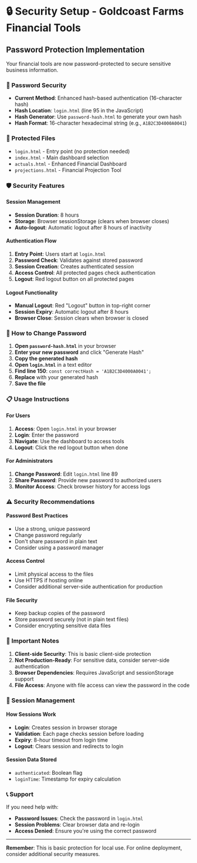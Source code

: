 # 🔒 Security Setup - Goldcoast Farms Financial Tools

## Password Protection Implementation

Your financial tools are now password-protected to secure sensitive business information.

### 🔑 Password Security
- **Current Method**: Enhanced hash-based authentication (16-character hash)
- **Hash Location**: `login.html` (line 95 in the JavaScript)
- **Hash Generator**: Use `password-hash.html` to generate your own hash
- **Hash Format**: 16-character hexadecimal string (e.g., `A1B2C3D4000A0041`)

### 📁 Protected Files
- `login.html` - Entry point (no protection needed)
- `index.html` - Main dashboard selection
- `actuals.html` - Enhanced Financial Dashboard
- `projections.html` - Financial Projection Tool

### 🛡️ Security Features

#### Session Management
- **Session Duration**: 8 hours
- **Storage**: Browser sessionStorage (clears when browser closes)
- **Auto-logout**: Automatic logout after 8 hours of inactivity

#### Authentication Flow
1. **Entry Point**: Users start at `login.html`
2. **Password Check**: Validates against stored password
3. **Session Creation**: Creates authenticated session
4. **Access Control**: All protected pages check authentication
5. **Logout**: Red logout button on all protected pages

#### Logout Functionality
- **Manual Logout**: Red "Logout" button in top-right corner
- **Session Expiry**: Automatic logout after 8 hours
- **Browser Close**: Session clears when browser is closed

### 🔧 How to Change Password

1. **Open `password-hash.html`** in your browser
2. **Enter your new password** and click "Generate Hash"
3. **Copy the generated hash**
4. **Open `login.html`** in a text editor
5. **Find line 150**: `const correctHash = 'A1B2C3D4000A0041';`
6. **Replace** with your generated hash
7. **Save the file**

### 📋 Usage Instructions

#### For Users
1. **Access**: Open `login.html` in your browser
2. **Login**: Enter the password
3. **Navigate**: Use the dashboard to access tools
4. **Logout**: Click the red logout button when done

#### For Administrators
1. **Change Password**: Edit `login.html` line 89
2. **Share Password**: Provide new password to authorized users
3. **Monitor Access**: Check browser history for access logs

### ⚠️ Security Recommendations

#### Password Best Practices
- Use a strong, unique password
- Change password regularly
- Don't share password in plain text
- Consider using a password manager

#### Access Control
- Limit physical access to the files
- Use HTTPS if hosting online
- Consider additional server-side authentication for production

#### File Security
- Keep backup copies of the password
- Store password securely (not in plain text files)
- Consider encrypting sensitive data files

### 🚨 Important Notes

1. **Client-side Security**: This is basic client-side protection
2. **Not Production-Ready**: For sensitive data, consider server-side authentication
3. **Browser Dependencies**: Requires JavaScript and sessionStorage support
4. **File Access**: Anyone with file access can view the password in the code

### 🔄 Session Management

#### How Sessions Work
- **Login**: Creates session in browser storage
- **Validation**: Each page checks session before loading
- **Expiry**: 8-hour timeout from login time
- **Logout**: Clears session and redirects to login

#### Session Data Stored
- `authenticated`: Boolean flag
- `loginTime`: Timestamp for expiry calculation

### 📞 Support

If you need help with:
- **Password Issues**: Check the password in `login.html`
- **Session Problems**: Clear browser data and re-login
- **Access Denied**: Ensure you're using the correct password

---

**Remember**: This is basic protection for local use. For online deployment, consider additional security measures. 